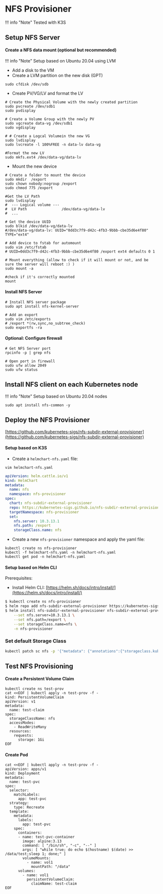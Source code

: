 # NFS Provisioner

!!! info "Note"
    Tested with K3S

## Setup NFS Server

#### Create a NFS data mount (optional but recommended)

!!! info "Note"
    Setup based on Ubuntu 20.04 using LVM

- Add a disk to the VM
- Create a LVM partition on the new disk (GPT)

```shell
sudo cfdisk /dev/sdb
```

- Create PV/VG/LV and format the LV

```shell
# Create the Physical Volume with the newly created partition
sudo pvcreate /dev/sdb1
sudo pvdisplay

# Create a Volume Group with the newly PV
sudo vgcreate data-vg /dev/sdb1
sudo vgdisplay

# # Create a Logcal Volumein the new VG
sudo lvdisplay
sudo lvcreate -l 100%FREE -n data-lv data-vg

#Format the new LV
sudo mkfs.ext4 /dev/data-vg/data-lv

```

- Mount the new device

```shell
# Create a folder to mount the device
sudo mkdir  /export
sudo chown nobody:nogroup /export
sudo chmod 775 /export

#Get the LV Path
sudo lvdisplay
#  --- Logical volume ---
#  LV Path                /dev/data-vg/data-lv
#  ...

# Get the device UUID
sudo blkid /dev/data-vg/data-lv
#/dev/data-vg/data-lv: UUID="0dd3c7f9-d42c-4fb3-9bbb-cbe35d6e4f80" TYPE="ext4"

# Add device to fstab for automount
sudo vim /etc/fstab
# UUID=0dd3c7f9-d42c-4fb3-9bbb-cbe35d6e4f80 /export ext4 defaults 0 1

# Mount everything (allow to check if it will mount or not, and be sure the server will reboot :) )
sudo mount -a

#check if it's correctly mounted 
mount

```

#### Install NFS Server

```shell
# Install NFS server package
sudo apt install nfs-kernel-server

# Add an export
sudo vim /etc/exports
# /export *(rw,sync,no_subtree_check)
sudo exportfs -ra
```

#### Optional: Configure firewall

```shell
# Get NFS Server port
rpcinfo -p | grep nfs

# Open port in firewall
sudo ufw allow 2049
sudo ufw status
```

## Install NFS client on each Kubernetes node

!!! info "Note"
    Setup based on Ubuntu 20.04 nodes

```shell
sudo apt install nfs-common -y
```

## Deploy the NFS Provisioner

[https://github.com/kubernetes-sigs/nfs-subdir-external-provisioner](https://github.com/kubernetes-sigs/nfs-subdir-external-provisioner)

#### Setup based on K3S

- Create a `helmchart-nfs.yaml` file:

```shell
vim helmchart-nfs.yaml
```

```yaml
apiVersion: helm.cattle.io/v1
kind: HelmChart
metadata:
  name: nfs
  namespace: nfs-provisioner
spec:
  chart: nfs-subdir-external-provisioner
  repo: https://kubernetes-sigs.github.io/nfs-subdir-external-provisioner
  targetNamespace: nfs-provisioner
  set:
    nfs.server: 10.3.13.1
    nfs.path: /export
    storageClass.name: nfs
```

- Create a new `nfs-provisioner` namespace and apply the yaml file:

```shell
kubectl create ns nfs-provisioner
kubectl -f helmchart-nfs.yaml -n helmchart-nfs.yaml
kubectl get pod -n helmchart-nfs.yaml
```

#### Setup based on Helm CLI

Prerequisites:

- Install Helm CLI: [https://helm.sh/docs/intro/install/](https://helm.sh/docs/intro/install/)

```sh
$ kubectl create ns nfs-provisioner
$ helm repo add nfs-subdir-external-provisioner https://kubernetes-sigs.github.io/nfs-subdir-external-provisioner/
$ helm install nfs-subdir-external-provisioner nfs-subdir-external-provisioner/nfs-subdir-external-provisioner \
    --set nfs.server=10.3.13.1 \
    --set nfs.path=/export \
    --set storageClass.name=nfs \
    -n nfs-provisioner
```

### Set default Storage Class

```sh
kubectl patch sc nfs -p '{"metadata": {"annotations":{"storageclass.kubernetes.io/is-default-class":"true"}}}'
```

## Test NFS Provisioning

#### Create a Persistent Volume Claim

```shell
kubectl create ns test-prov
cat <<EOF | kubectl apply -n test-prov -f -
kind: PersistentVolumeClaim
apiVersion: v1
metadata:
  name: test-claim
spec:
  storageClassName: nfs
  accessModes:
    - ReadWriteMany
  resources:
    requests:
      storage: 1Gi
EOF
```

#### Create Pod

```shell
cat <<EOF | kubectl apply -n test-prov -f -
apiVersion: apps/v1
kind: Deployment
metadata:
  name: test-pvc
spec:
  selector:
    matchLabels:
      app: test-pvc
  strategy:
    type: Recreate
  template:
    metadata:
      labels:
        app: test-pvc
    spec:
      containers:
      - name: test-pvc-container
        image: alpine:3.13
        command: [ "/bin/sh", "-c", "--" ]
        args: [ "while true; do echo $(hostname) $(date) >> /data/test;sleep 1; done;" ]
        volumeMounts:
          - name: vol1
            mountPath: "/data"
      volumes:
        - name: vol1
          persistentVolumeClaim:
            claimName: test-claim
EOF
```
